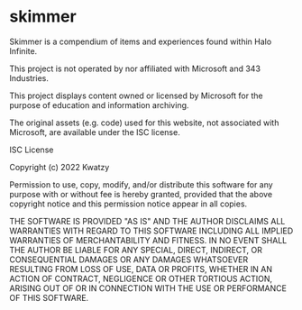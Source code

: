 # skimmer
 
Skimmer is a compendium of items and experiences found within Halo Infinite.

This project is not operated by nor affiliated with Microsoft and 343 Industries.

This project displays content owned or licensed by Microsoft for the purpose of education and information archiving.



The original assets (e.g. code) used for this website, not associated with Microsoft, are available under the ISC license.
		

ISC License

Copyright (c) 2022 Kwatzy

Permission to use, copy, modify, and/or distribute this software for any
purpose with or without fee is hereby granted, provided that the above
copyright notice and this permission notice appear in all copies.

THE SOFTWARE IS PROVIDED "AS IS" AND THE AUTHOR DISCLAIMS ALL WARRANTIES WITH
REGARD TO THIS SOFTWARE INCLUDING ALL IMPLIED WARRANTIES OF MERCHANTABILITY
AND FITNESS. IN NO EVENT SHALL THE AUTHOR BE LIABLE FOR ANY SPECIAL, DIRECT,
INDIRECT, OR CONSEQUENTIAL DAMAGES OR ANY DAMAGES WHATSOEVER RESULTING FROM
LOSS OF USE, DATA OR PROFITS, WHETHER IN AN ACTION OF CONTRACT, NEGLIGENCE OR
OTHER TORTIOUS ACTION, ARISING OUT OF OR IN CONNECTION WITH THE USE OR
PERFORMANCE OF THIS SOFTWARE.
